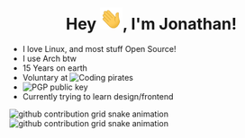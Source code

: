 <h1 align="center">Hey <img src="https://raw.githubusercontent.com/ABSphreak/ABSphreak/master/gifs/Hi.gif" width="40px" />, I'm Jonathan!</h1>

  - I love Linux, and most stuff Open Source!<br/>
  - I use Arch btw<br/>
  - 15 Years on earth<br/>
  - Voluntary at ![Coding pirates](https://codingpirates.dk/)
  - ![PGP public key](https://gist.github.com/Un10ck3d/49adcf2c77d6045e14d99b394e2f4560)
  - Currently trying to learn design/frontend

![github contribution grid snake animation](https://raw.githubusercontent.com/Un10ck3d/Un10ck3d/output/github-contribution-grid-snake-dark.svg#gh-dark-mode-only)![github contribution grid snake animation](https://raw.githubusercontent.com/Un10ck3d/Un10ck3d/output/github-contribution-grid-snake.svg#gh-light-mode-only)
